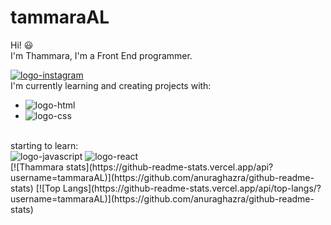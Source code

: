 # tammaraAL
Hi! 
:smiley:
<br>
I'm Thammara, I'm a Front End programmer.
<br>

<a href="https://www.instagram.com/alveeast/"><img src="https://img.shields.io/badge/Instagram-E4405F?style=for-the-badge&logo=instagram&logoColor=white" alt="logo-instagram"></a> 
<br>
I'm currently learning and creating projects with:
<br>
- <img src="https://img.shields.io/badge/HTML5-E34F26?style=for-the-badge&logo=html5&logoColor=white" alt="logo-html">
- <img src="https://img.shields.io/badge/CSS3-1572B6?style=for-the-badge&logo=css3&logoColor=white" alt="logo-css">
<br>
starting to learn:
<br>
<img src="https://img.shields.io/badge/JavaScript-F7DF1E?style=for-the-badge&logo=javascript&logoColor=black" alt="logo-javascript">
<img src="https://img.shields.io/badge/React-20232A?style=for-the-badge&logo=react&logoColor=61DAFB" alt="logo-react">
<br>
[![Thammara stats](https://github-readme-stats.vercel.app/api?username=tammaraAL)](https://github.com/anuraghazra/github-readme-stats)
[![Top Langs](https://github-readme-stats.vercel.app/api/top-langs/?username=tammaraAL)](https://github.com/anuraghazra/github-readme-stats)
